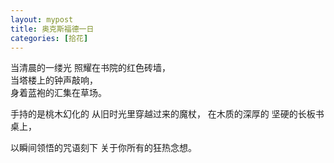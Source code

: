 ```yaml
---
layout: mypost
title: 奥克斯福德一日
categories: [拾花]
---
```


当清晨的一缕光
照耀在书院的红色砖墙，    
当塔楼上的钟声敲响，    
身着蓝袍的汇集在草场。

手持的是桃木幻化的
从旧时光里穿越过来的魔杖，
在木质的深厚的
坚硬的长板书桌上，

以瞬间领悟的咒语刻下
关于你所有的狂热念想。
